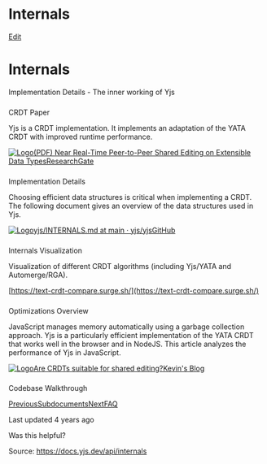 # Internals

[Edit](https://github.com/yjs/docs/blob/main/api/internals.md)

# Internals

Implementation Details - The inner working of Yjs

### 

[](#crdt-paper)

CRDT Paper

Yjs is a CRDT implementation. It implements an adaptation of the YATA CRDT with improved runtime performance.

[![Logo](https://docs.yjs.dev/~gitbook/image?url=https%3A%2F%2Fwww.researchgate.net%2Ffavicon-96x96.png&width=20&dpr=4&quality=100&sign=dca3342f&sv=2)(PDF) Near Real-Time Peer-to-Peer Shared Editing on Extensible Data TypesResearchGate](https://www.researchgate.net/publication/310212186_Near_Real-Time_Peer-to-Peer_Shared_Editing_on_Extensible_Data_Types)

### 

[](#implementation-details)

Implementation Details

Choosing efficient data structures is critical when implementing a CRDT. The following document gives an overview of the data structures used in Yjs.

[![Logo](https://docs.yjs.dev/~gitbook/image?url=https%3A%2F%2Fgithub.com%2Ffluidicon.png&width=20&dpr=4&quality=100&sign=46771325&sv=2)yjs/INTERNALS.md at main · yjs/yjsGitHub](https://github.com/yjs/yjs/blob/main/INTERNALS.md)

### 

[](#internals-visualization)

Internals Visualization

Visualization of different CRDT algorithms (including Yjs/YATA and Automerge/RGA).

[https://text-crdt-compare.surge.sh/](https://text-crdt-compare.surge.sh/)

### 

[](#optimizations-overview)

Optimizations Overview

JavaScript manages memory automatically using a garbage collection approach. Yjs is a particularly efficient implementation of the YATA CRDT that works well in the browser and in NodeJS. This article analyzes the performance of Yjs in JavaScript. 

[![Logo](https://docs.yjs.dev/~gitbook/image?url=https%3A%2F%2Fblog.kevinjahns.de%2Ffavicon.ico&width=20&dpr=4&quality=100&sign=747c8ddc&sv=2)Are CRDTs suitable for shared editing?Kevin's Blog](https://blog.kevinjahns.de/are-crdts-suitable-for-shared-editing)

### 

[](#codebase-walkthrough)

Codebase Walkthrough

[PreviousSubdocuments](/api/subdocuments)[NextFAQ](/api/faq)

Last updated 4 years ago

Was this helpful?

Source: https://docs.yjs.dev/api/internals
